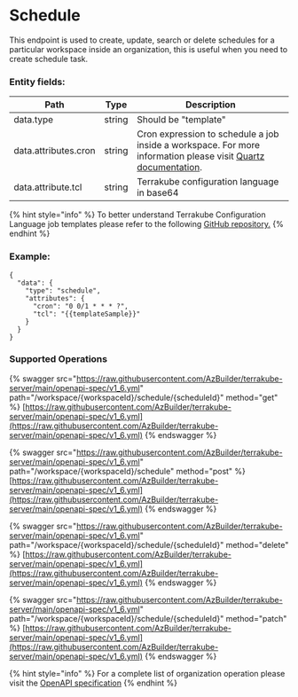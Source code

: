 # Schedule

This endpoint is used to create, update, search or delete schedules for a particular workspace inside an organization, this is useful when you need to create schedule task.&#x20;

### Entity fields:

| Path                 | Type   | Description                                                                                                                                                                                                   |
| -------------------- | ------ | ------------------------------------------------------------------------------------------------------------------------------------------------------------------------------------------------------------- |
| data.type            | string | Should be "template"                                                                                                                                                                                          |
| data.attributes.cron | string | Cron expression to schedule a job inside a workspace. For more information please visit [Quartz documentation](http://www.quartz-scheduler.org/documentation/quartz-2.3.0/tutorials/tutorial-lesson-06.html). |
| data.attribute.tcl   | string | Terrakube configuration language in base64                                                                                                                                                                    |

{% hint style="info" %}
To better understand Terrakube Configuration Language job templates please refer to the following [GitHub repository.](https://github.com/AzBuilder/terrakube-extensions)
{% endhint %}

### Example:

```
{
  "data": {
    "type": "schedule",
    "attributes": {
      "cron": "0 0/1 * * * ?",
      "tcl": "{{templateSample}}"
    }
  }
}
```

### Supported Operations

{% swagger src="https://raw.githubusercontent.com/AzBuilder/terrakube-server/main/openapi-spec/v1_6.yml" path="/workspace/{workspaceId}/schedule/{scheduleId}" method="get" %}
[https://raw.githubusercontent.com/AzBuilder/terrakube-server/main/openapi-spec/v1_6.yml](https://raw.githubusercontent.com/AzBuilder/terrakube-server/main/openapi-spec/v1_6.yml)
{% endswagger %}

{% swagger src="https://raw.githubusercontent.com/AzBuilder/terrakube-server/main/openapi-spec/v1_6.yml" path="/workspace/{workspaceId}/schedule" method="post" %}
[https://raw.githubusercontent.com/AzBuilder/terrakube-server/main/openapi-spec/v1_6.yml](https://raw.githubusercontent.com/AzBuilder/terrakube-server/main/openapi-spec/v1_6.yml)
{% endswagger %}

{% swagger src="https://raw.githubusercontent.com/AzBuilder/terrakube-server/main/openapi-spec/v1_6.yml" path="/workspace/{workspaceId}/schedule/{scheduleId}" method="delete" %}
[https://raw.githubusercontent.com/AzBuilder/terrakube-server/main/openapi-spec/v1_6.yml](https://raw.githubusercontent.com/AzBuilder/terrakube-server/main/openapi-spec/v1_6.yml)
{% endswagger %}

{% swagger src="https://raw.githubusercontent.com/AzBuilder/terrakube-server/main/openapi-spec/v1_6.yml" path="/workspace/{workspaceId}/schedule/{scheduleId}" method="patch" %}
[https://raw.githubusercontent.com/AzBuilder/terrakube-server/main/openapi-spec/v1_6.yml](https://raw.githubusercontent.com/AzBuilder/terrakube-server/main/openapi-spec/v1_6.yml)
{% endswagger %}

{% hint style="info" %}
For a complete list of organization operation please visit the [OpenAPI specification](https://github.com/AzBuilder/terrakube-server/blob/main/openapi-spec/v1\_6.yml)
{% endhint %}
